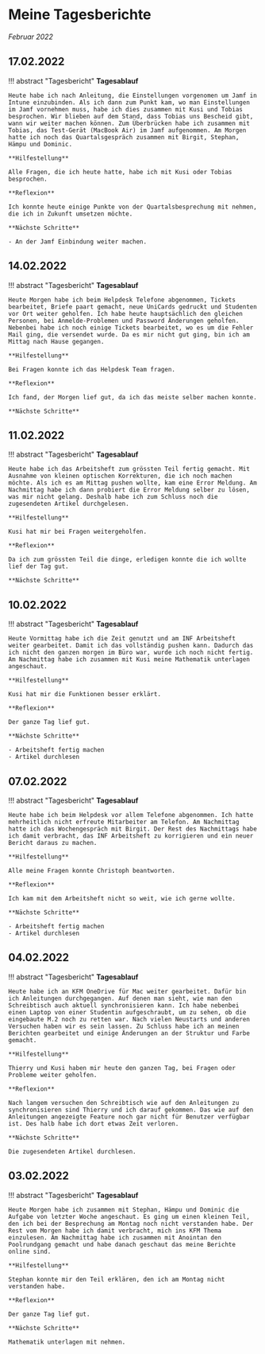# **Meine Tagesberichte**
*Februar 2022*

## **17.02.2022**

!!! abstract "Tagesbericht"
    **Tagesablauf**

    Heute habe ich nach Anleitung, die Einstellungen vorgenomen um Jamf in Intune einzubinden. Als ich dann zum Punkt kam, wo man Einstellungen im Jamf vornehmen muss, habe ich dies zusammen mit Kusi und Tobias besprochen. Wir blieben auf dem Stand, dass Tobias uns Bescheid gibt, wann wir weiter machen können. Zum Überbrücken habe ich zusammen mit Tobias, das Test-Gerät (MacBook Air) im Jamf aufgenommen. Am Morgen hatte ich noch das Quartalsgespräch zusammen mit Birgit, Stephan, Hämpu und Dominic.

    **Hilfestellung**

    Alle Fragen, die ich heute hatte, habe ich mit Kusi oder Tobias besprochen.

    **Reflexion**

    Ich konnte heute einige Punkte von der Quartalsbesprechung mit nehmen, die ich in Zukunft umsetzen möchte.

    **Nächste Schritte**

    - An der Jamf Einbindung weiter machen.

## **14.02.2022**

!!! abstract "Tagesbericht"
    **Tagesablauf**

    Heute Morgen habe ich beim Helpdesk Telefone abgenommen, Tickets bearbeitet, Briefe paart gemacht, neue UniCards gedruckt und Studenten vor Ort weiter geholfen. Ich habe heute hauptsächlich den gleichen Personen, bei Anmelde-Problemen und Password Änderungen geholfen. Nebenbei habe ich noch einige Tickets bearbeitet, wo es um die Fehler Mail ging, die versendet wurde. Da es mir nicht gut ging, bin ich am Mittag nach Hause gegangen.

    **Hilfestellung**

    Bei Fragen konnte ich das Helpdesk Team fragen.

    **Reflexion**

    Ich fand, der Morgen lief gut, da ich das meiste selber machen konnte.

    **Nächste Schritte**

## **11.02.2022**

!!! abstract "Tagesbericht"
    **Tagesablauf**

    Heute habe ich das Arbeitsheft zum grössten Teil fertig gemacht. Mit Ausnahme von kleinen optischen Korrekturen, die ich noch machen möchte. Als ich es am Mittag pushen wollte, kam eine Error Meldung. Am Nachmittag habe ich dann probiert die Error Meldung selber zu lösen, was mir nicht gelang. Deshalb habe ich zum Schluss noch die zugesendeten Artikel durchgelesen.

    **Hilfestellung**

    Kusi hat mir bei Fragen weitergeholfen.

    **Reflexion**

    Da ich zum grössten Teil die dinge, erledigen konnte die ich wollte lief der Tag gut.

    **Nächste Schritte**

## **10.02.2022**

!!! abstract "Tagesbericht"
    **Tagesablauf**

    Heute Vormittag habe ich die Zeit genutzt und am INF Arbeitsheft weiter gearbeitet. Damit ich das vollständig pushen kann. Dadurch das ich nicht den ganzen morgen im Büro war, wurde ich noch nicht fertig. Am Nachmittag habe ich zusammen mit Kusi meine Mathematik unterlagen angeschaut.

    **Hilfestellung**

    Kusi hat mir die Funktionen besser erklärt.

    **Reflexion**

    Der ganze Tag lief gut.

    **Nächste Schritte**

    - Arbeitsheft fertig machen
    - Artikel durchlesen

## **07.02.2022**

!!! abstract "Tagesbericht"
    **Tagesablauf**

    Heute habe ich beim Helpdesk vor allem Telefone abgenommen. Ich hatte mehrheitlich nicht erfreute Mitarbeiter am Telefon. Am Nachmittag hatte ich das Wochengespräch mit Birgit. Der Rest des Nachmittags habe ich damit verbracht, das INF Arbeitsheft zu korrigieren und ein neuer Bericht daraus zu machen.

    **Hilfestellung**

    Alle meine Fragen konnte Christoph beantworten.

    **Reflexion**

    Ich kam mit dem Arbeitsheft nicht so weit, wie ich gerne wollte.

    **Nächste Schritte**

    - Arbeitsheft fertig machen
    - Artikel durchlesen

## **04.02.2022**

!!! abstract "Tagesbericht"
    **Tagesablauf**

    Heute habe ich an KFM OneDrive für Mac weiter gearbeitet. Dafür bin ich Anleitungen durchgegangen. Auf denen man sieht, wie man den Schreibtisch auch aktuell synchronisieren kann. Ich habe nebenbei einen Laptop von einer Studentin aufgeschraubt, um zu sehen, ob die eingebaute M.2 noch zu retten war. Nach vielen Neustarts und anderen Versuchen haben wir es sein lassen. Zu Schluss habe ich an meinen Berichten gearbeitet und einige Änderungen an der Struktur und Farbe gemacht.

    **Hilfestellung**

    Thierry und Kusi haben mir heute den ganzen Tag, bei Fragen oder Probleme weiter geholfen.

    **Reflexion**

    Nach langem versuchen den Schreibtisch wie auf den Anleitungen zu synchronisieren sind Thierry und ich darauf gekommen. Das wie auf den Anleitungen angezeigte Feature noch gar nicht für Benutzer verfügbar ist. Des halb habe ich dort etwas Zeit verloren.

    **Nächste Schritte**

    Die zugesendeten Artikel durchlesen.

## **03.02.2022**

!!! abstract "Tagesbericht"
    **Tagesablauf**

    Heute Morgen habe ich zusammen mit Stephan, Hämpu und Dominic die Aufgabe von letzter Woche angeschaut. Es ging um einen kleinen Teil, den ich bei der Besprechung am Montag noch nicht verstanden habe. Der Rest vom Morgen habe ich damit verbracht, mich ins KFM Thema einzulesen. Am Nachmittag habe ich zusammen mit Anointan den Poolrundgang gemacht und habe danach geschaut das meine Berichte online sind.

    **Hilfestellung**

    Stephan konnte mir den Teil erklären, den ich am Montag nicht verstanden habe.

    **Reflexion**

    Der ganze Tag lief gut.

    **Nächste Schritte**

    Mathematik unterlagen mit nehmen.
